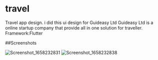 # travel

Travel app design.
i did this ui design for Guideasy Ltd
Guideasy Ltd is a online startup company that provide all in one solution for traveller.
Framework:Flutter


##Screenshots

![Screenshot_1658232831](https://user-images.githubusercontent.com/99485727/180490036-147551d4-7909-44a7-8306-24aa2a36842b.png)
![Screenshot_1658232838](https://user-images.githubusercontent.com/99485727/180490061-1b83fabe-8b45-4451-91a9-8bdf6b91f961.png)

